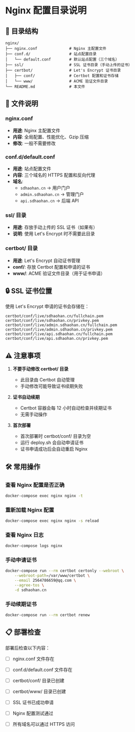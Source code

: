 # Nginx 配置目录说明

## 📁 目录结构

```
nginx/
├── nginx.conf              # Nginx 主配置文件
├── conf.d/                 # 站点配置目录
│   └── default.conf        # 默认站点配置（三个域名）
├── ssl/                    # SSL 证书目录（手动上传的证书）
├── certbot/                # Let's Encrypt 证书目录
│   ├── conf/               # Certbot 配置和证书存储
│   └── www/                # ACME 验证文件目录
└── README.md               # 本文件
```

## 📝 文件说明

### nginx.conf
- **用途**: Nginx 主配置文件
- **内容**: 全局配置、性能优化、Gzip 压缩
- **修改**: 一般不需要修改

### conf.d/default.conf
- **用途**: 站点配置文件
- **内容**: 三个域名的 HTTPS 配置和反向代理
- **域名**:
  - `sdhaohan.cn` → 用户门户
  - `admin.sdhaohan.cn` → 管理门户
  - `api.sdhaohan.cn` → 后端 API

### ssl/ 目录
- **用途**: 存放手动上传的 SSL 证书（如果有）
- **说明**: 使用 Let's Encrypt 时不需要此目录

### certbot/ 目录
- **用途**: Let's Encrypt 自动证书管理
- **conf/**: 存放 Certbot 配置和申请的证书
- **www/**: ACME 验证文件目录（用于证书申请）

## 🔒 SSL 证书位置

使用 Let's Encrypt 申请的证书会存储在：
```
certbot/conf/live/sdhaohan.cn/fullchain.pem
certbot/conf/live/sdhaohan.cn/privkey.pem
certbot/conf/live/admin.sdhaohan.cn/fullchain.pem
certbot/conf/live/admin.sdhaohan.cn/privkey.pem
certbot/conf/live/api.sdhaohan.cn/fullchain.pem
certbot/conf/live/api.sdhaohan.cn/privkey.pem
```

## ⚠️ 注意事项

1. **不要手动修改 certbot/ 目录**
   - 此目录由 Certbot 自动管理
   - 手动修改可能导致证书续期失败

2. **证书自动续期**
   - Certbot 容器会每 12 小时自动检查并续期证书
   - 无需手动操作

3. **首次部署**
   - 首次部署时 certbot/conf/ 目录为空
   - 运行 deploy.sh 会自动申请证书
   - 证书申请成功后会自动重启 Nginx

## 🛠️ 常用操作

### 查看 Nginx 配置是否正确
```bash
docker-compose exec nginx nginx -t
```

### 重新加载 Nginx 配置
```bash
docker-compose exec nginx nginx -s reload
```

### 查看 Nginx 日志
```bash
docker-compose logs nginx
```

### 手动申请证书
```bash
docker-compose run --rm certbot certonly --webroot \
    --webroot-path=/var/www/certbot \
    --email 2564786659@qq.com \
    --agree-tos \
    -d sdhaohan.cn
```

### 手动续期证书
```bash
docker-compose run --rm certbot renew
```

## 📋 部署检查

部署后检查以下内容：

- [ ] nginx.conf 文件存在
- [ ] conf.d/default.conf 文件存在
- [ ] certbot/conf/ 目录已创建
- [ ] certbot/www/ 目录已创建
- [ ] SSL 证书已成功申请
- [ ] Nginx 配置测试通过
- [ ] 所有域名可以通过 HTTPS 访问

